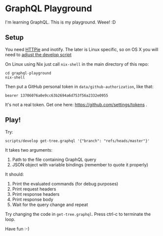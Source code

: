 # GraphQL Playground

I'm learning GraphQL. This is my playground. Weee! :D

## Setup

You need [HTTPie](https://httpie.org/) and inotify. The later is Linux specific, so on OS X you will need to [adjust the develop script](https://stackoverflow.com/questions/1515730/is-there-a-command-like-watch-or-inotifywait-on-the-mac#13807906)

On Linux using Nix just call `nix-shell` in the main directory of this repo:

```
cd graphql-playground
nix-shell
```

Then put a GitHub personal token in `data/github-authorization`, like that:

```
bearer 13706076a0e9cc63b2694a6d753f56a2332e0955
```

It's not a real token. Get one here: https://github.com/settings/tokens .

## Play!

Try:

```
scripts/develop get-tree.graphql '{"branch": "refs/heads/master"}'
```

It takes two arguments:

  1. Path to the file containing GraphQL query
  2. JSON object with variable bindings (remember to quote it properly)

It should:

  1.  Print the evaluated commands (for debug purposes)
  1.  Print request headers
  1.  Print response headers
  1.  Print response body
  1.  Wait for the query change and repeat

Try changing the code in `get-tree.graphql`. Press ctrl-c to terminate the loop.

Have fun :-)

